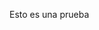 ﻿---
UniqueId: kfbWiSNHHD
Title: Esto es una prueba
Url: 2011/recomendaciones-testing-datawarehouse.html
Date: 2016-11-29T10:39:28.0243422+01:00

---
Esto es una prueba